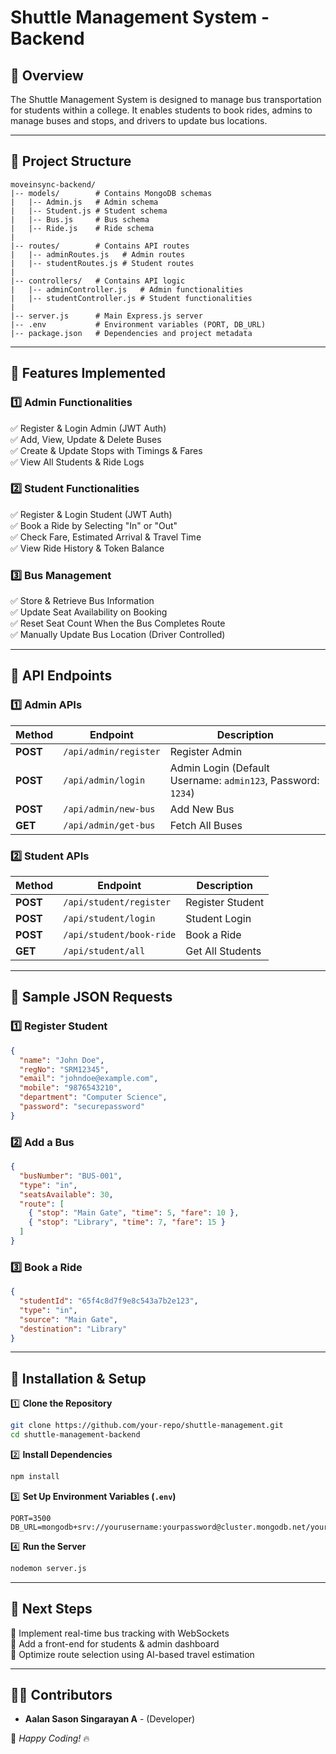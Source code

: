 # Shuttle Management System - Backend

## 🚀 Overview
The Shuttle Management System is designed to manage bus transportation for students within a college. It enables students to book rides, admins to manage buses and stops, and drivers to update bus locations.

---

## 📌 Project Structure
```
moveinsync-backend/
|-- models/        # Contains MongoDB schemas
|   |-- Admin.js   # Admin schema
|   |-- Student.js # Student schema
|   |-- Bus.js     # Bus schema
|   |-- Ride.js    # Ride schema
|
|-- routes/        # Contains API routes
|   |-- adminRoutes.js   # Admin routes
|   |-- studentRoutes.js # Student routes
|
|-- controllers/   # Contains API logic
|   |-- adminController.js   # Admin functionalities
|   |-- studentController.js # Student functionalities
|
|-- server.js      # Main Express.js server
|-- .env           # Environment variables (PORT, DB_URL)
|-- package.json   # Dependencies and project metadata
```

---

## 📌 Features Implemented

### **1️⃣ Admin Functionalities**
✅ Register & Login Admin (JWT Auth)  
✅ Add, View, Update & Delete Buses  
✅ Create & Update Stops with Timings & Fares  
✅ View All Students & Ride Logs  

### **2️⃣ Student Functionalities**
✅ Register & Login Student (JWT Auth)  
✅ Book a Ride by Selecting "In" or "Out"  
✅ Check Fare, Estimated Arrival & Travel Time  
✅ View Ride History & Token Balance  

### **3️⃣ Bus Management**
✅ Store & Retrieve Bus Information  
✅ Update Seat Availability on Booking  
✅ Reset Seat Count When the Bus Completes Route  
✅ Manually Update Bus Location (Driver Controlled)  

---

## 📌 API Endpoints

### **1️⃣ Admin APIs**
| Method | Endpoint | Description |
|--------|---------|-------------|
| **POST** | `/api/admin/register` | Register Admin |
| **POST** | `/api/admin/login` | Admin Login (Default Username: `admin123`, Password: `1234`) |
| **POST** | `/api/admin/new-bus` | Add New Bus |
| **GET** | `/api/admin/get-bus` | Fetch All Buses |

### **2️⃣ Student APIs**
| Method | Endpoint | Description |
|--------|---------|-------------|
| **POST** | `/api/student/register` | Register Student |
| **POST** | `/api/student/login` | Student Login |
| **POST** | `/api/student/book-ride` | Book a Ride |
| **GET** | `/api/student/all` | Get All Students |

---

## 📌 Sample JSON Requests

### **1️⃣ Register Student**
```json
{
  "name": "John Doe",
  "regNo": "SRM12345",
  "email": "johndoe@example.com",
  "mobile": "9876543210",
  "department": "Computer Science",
  "password": "securepassword"
}
```

### **2️⃣ Add a Bus**
```json
{
  "busNumber": "BUS-001",
  "type": "in",
  "seatsAvailable": 30,
  "route": [
    { "stop": "Main Gate", "time": 5, "fare": 10 },
    { "stop": "Library", "time": 7, "fare": 15 }
  ]
}
```

### **3️⃣ Book a Ride**
```json
{
  "studentId": "65f4c8d7f9e8c543a7b2e123",
  "type": "in",
  "source": "Main Gate",
  "destination": "Library"
}
```

---

## 📌 Installation & Setup
1️⃣ **Clone the Repository**  
```sh
git clone https://github.com/your-repo/shuttle-management.git
cd shuttle-management-backend
```

2️⃣ **Install Dependencies**  
```sh
npm install
```

3️⃣ **Set Up Environment Variables (`.env`)**  
```
PORT=3500
DB_URL=mongodb+srv://yourusername:yourpassword@cluster.mongodb.net/yourdbname
```

4️⃣ **Run the Server**  
```sh
nodemon server.js
```

---

## 📌 Next Steps
🚀 Implement real-time bus tracking with WebSockets  
🚀 Add a front-end for students & admin dashboard  
🚀 Optimize route selection using AI-based travel estimation  

---

## 👨‍💻 Contributors
- **Aalan Sason Singarayan A** - (Developer)  

🚀 *Happy Coding!* 🔥

